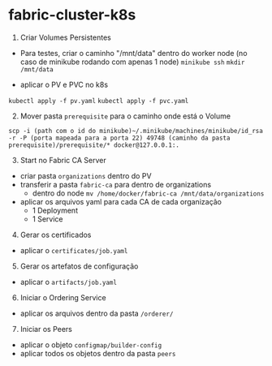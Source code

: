 # fabric-cluster-k8s

1. Criar Volumes Persistentes

- Para testes, criar o caminho "/mnt/data" dentro do worker node (no caso de minikube rodando com apenas 1 node)
  `minikube ssh`
  `mkdir /mnt/data`

- aplicar o PV e PVC no k8s

`kubectl apply -f pv.yaml`
`kubectl apply -f pvc.yaml`

2. Mover pasta `prerequisite` para o caminho onde está o Volume

`scp -i (path com o id do minikube)~/.minikube/machines/minikube/id_rsa -r -P (porta mapeada para a porta 22) 49748 (caminho da pasta prerequisite)/prerequisite/* docker@127.0.0.1:.`

3. Start no Fabric CA Server

- criar pasta `organizations` dentro do PV
- transferir a pasta `fabric-ca` para dentro de organizations
  - dentro do node `mv /home/docker/fabric-ca /mnt/data/organizations`
- aplicar os arquivos yaml para cada CA de cada organização
  - 1 Deployment
  - 1 Service

4. Gerar os certificados

- aplicar o `certificates/job.yaml`

5. Gerar os artefatos de configuração

- aplicar o `artifacts/job.yaml`

6. Iniciar o Ordering Service

- aplicar os arquivos dentro da pasta `/orderer/`

7. Iniciar os Peers

- aplicar o objeto `configmap/builder-config`
- aplicar todos os objetos dentro da pasta `peers`
